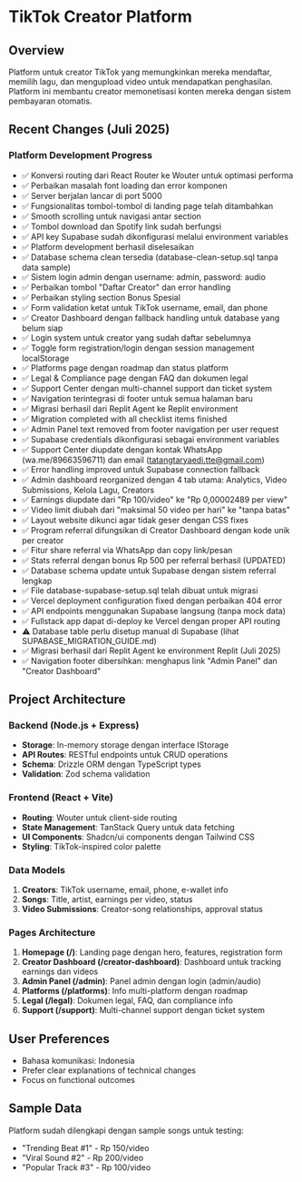 # TikTok Creator Platform

## Overview
Platform untuk creator TikTok yang memungkinkan mereka mendaftar, memilih lagu, dan mengupload video untuk mendapatkan penghasilan. Platform ini membantu creator memonetisasi konten mereka dengan sistem pembayaran otomatis.

## Recent Changes (Juli 2025)
### Platform Development Progress  
- ✅ Konversi routing dari React Router ke Wouter untuk optimasi performa
- ✅ Perbaikan masalah font loading dan error komponen
- ✅ Server berjalan lancar di port 5000
- ✅ Fungsionalitas tombol-tombol di landing page telah ditambahkan
- ✅ Smooth scrolling untuk navigasi antar section
- ✅ Tombol download dan Spotify link sudah berfungsi
- ✅ API key Supabase sudah dikonfigurasi melalui environment variables
- ✅ Platform development berhasil diselesaikan
- ✅ Database schema clean tersedia (database-clean-setup.sql tanpa data sample)
- ✅ Sistem login admin dengan username: admin, password: audio
- ✅ Perbaikan tombol "Daftar Creator" dan error handling
- ✅ Perbaikan styling section Bonus Spesial
- ✅ Form validation ketat untuk TikTok username, email, dan phone
- ✅ Creator Dashboard dengan fallback handling untuk database yang belum siap
- ✅ Login system untuk creator yang sudah daftar sebelumnya
- ✅ Toggle form registration/login dengan session management localStorage
- ✅ Platforms page dengan roadmap dan status platform
- ✅ Legal & Compliance page dengan FAQ dan dokumen legal
- ✅ Support Center dengan multi-channel support dan ticket system
- ✅ Navigation terintegrasi di footer untuk semua halaman baru
- ✅ Migrasi berhasil dari Replit Agent ke Replit environment
- ✅ Migration completed with all checklist items finished
- ✅ Admin Panel text removed from footer navigation per user request
- ✅ Supabase credentials dikonfigurasi sebagai environment variables
- ✅ Support Center diupdate dengan kontak WhatsApp (wa.me/89663596711) dan email (tatangtaryaedi.tte@gmail.com)
- ✅ Error handling improved untuk Supabase connection fallback
- ✅ Admin dashboard reorganized dengan 4 tab utama: Analytics, Video Submissions, Kelola Lagu, Creators
- ✅ Earnings diupdate dari "Rp 100/video" ke "Rp 0,00002489 per view"
- ✅ Video limit diubah dari "maksimal 50 video per hari" ke "tanpa batas"
- ✅ Layout website dikunci agar tidak geser dengan CSS fixes
- ✅ Program referral difungsikan di Creator Dashboard dengan kode unik per creator
- ✅ Fitur share referral via WhatsApp dan copy link/pesan
- ✅ Stats referral dengan bonus Rp 500 per referral berhasil (UPDATED)
- ✅ Database schema update untuk Supabase dengan sistem referral lengkap
- ✅ File database-supabase-setup.sql telah dibuat untuk migrasi
- ✅ Vercel deployment configuration fixed dengan perbaikan 404 error
- ✅ API endpoints menggunakan Supabase langsung (tanpa mock data)
- ✅ Fullstack app dapat di-deploy ke Vercel dengan proper API routing
- ⚠️ Database table perlu disetup manual di Supabase (lihat SUPABASE_MIGRATION_GUIDE.md)
- ✅ Migrasi berhasil dari Replit Agent ke environment Replit (Juli 2025)
- ✅ Navigation footer dibersihkan: menghapus link "Admin Panel" dan "Creator Dashboard"

## Project Architecture
### Backend (Node.js + Express)
- **Storage**: In-memory storage dengan interface IStorage
- **API Routes**: RESTful endpoints untuk CRUD operations
- **Schema**: Drizzle ORM dengan TypeScript types
- **Validation**: Zod schema validation

### Frontend (React + Vite)
- **Routing**: Wouter untuk client-side routing
- **State Management**: TanStack Query untuk data fetching
- **UI Components**: Shadcn/ui components dengan Tailwind CSS
- **Styling**: TikTok-inspired color palette

### Data Models
1. **Creators**: TikTok username, email, phone, e-wallet info
2. **Songs**: Title, artist, earnings per video, status
3. **Video Submissions**: Creator-song relationships, approval status

### Pages Architecture
1. **Homepage (/)**: Landing page dengan hero, features, registration form
2. **Creator Dashboard (/creator-dashboard)**: Dashboard untuk tracking earnings dan videos
3. **Admin Panel (/admin)**: Panel admin dengan login (admin/audio)
4. **Platforms (/platforms)**: Info multi-platform dengan roadmap
5. **Legal (/legal)**: Dokumen legal, FAQ, dan compliance info
6. **Support (/support)**: Multi-channel support dengan ticket system

## User Preferences
- Bahasa komunikasi: Indonesia
- Prefer clear explanations of technical changes
- Focus on functional outcomes

## Sample Data
Platform sudah dilengkapi dengan sample songs untuk testing:
- "Trending Beat #1" - Rp 150/video
- "Viral Sound #2" - Rp 200/video  
- "Popular Track #3" - Rp 100/video